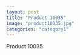```yaml
---
layout: post
title: "Product 10035"
image: "product10035.jpg"
categories: "category1"
---
```

Product 10035

